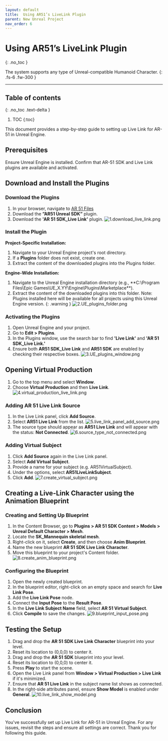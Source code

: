 ```yaml
---
layout: default
title:  Using AR51’s LiveLink Plugin
parent: New Unreal Project
nav_order: 6
---
```


#  Using AR51’s LiveLink Plugin
{: .no_toc }

The system supports any type of Unreal-compatible Humanoid Character.
{: .fs-6 .fw-300 }



---
## Table of contents
{: .no_toc .text-delta }

1. TOC
{:toc}


This document provides a step-by-step guide to setting up Live Link for AR-51 in Unreal Engine. 

## Prerequisites
Ensure Unreal Engine is installed.
Confirm that AR-51 SDK and Live Link plugins are available and activated.



## Download and Install the Plugins
### Download the Plugins
1. In your browser, navigate to [AR 51 Files](https://files.ar-51.com/) 
2. Download the **”AR51 Unreal SDK”** plugin. 
3. Download the **'AR 51 SDK_Live Link'** plugin.
![1.download_live_link.png](/assets/images/live_link_unreal/1.download_live_link.png)

### Install the Plugin
**Project-Specific Installation:**
1. Navigate to your Unreal Engine project's root directory.
2. If a **Plugins** folder does not exist, create one.
3. Extract the content of the downloaded plugins into the Plugins folder.

**Engine-Wide Installation:**
1. Navigate to the Unreal Engine installation directory (e.g., **C:\Program Files\Epic Games\UE_X.YY\Engine\Plugins\Marketplace\**).
2.  Extract the content of the downloaded plugins into this folder. 
    Note: Plugins installed here will be available for all projects using this Unreal Engine version.
    {: .warning }
![2.UE_plugins_folder.png](/assets/images/live_link_unreal/2.UE_plugins_folder.png)

### Activating the Plugins
1. Open Unreal Engine and your project.
2. Go to **Edit > Plugins**.
3. In the Plugins window, use the search bar to find **'Live Link'** and **'AR 51 SDK_Live Link.'**
4. Ensure both **AR51 SDK_Live Link** and **AR51 SDK** are enabled by checking their respective boxes.
![3.UE_plugins_window.png](/assets/images/live_link_unreal/3.UE_plugins_window.png)

## Opening Virtual Production

1. Go to the top menu and select **Window**.
2. Choose **Virtual Production** and then **Live Link**.
![4.virtual_production_live_link.png](/assets/images/live_link_unreal/4.virtual_production_live_link.png)

### Adding AR 51 Live Link Source

1. In the Live Link panel, click **Add Source**.
2. Select **AR51 Live Link** from the list.
![5.live_link_panel_add_source.png](/assets/images/live_link_unreal/5.live_link_panel_add_source.png)
3. The source type should appear as **AR51 Live Link** and will appear with the status: **Not Connected**.
![6.source_type_not_connected.png](/assets/images/live_link_unreal/6.source_type_not_connected.png)

### Adding Virtual Subject
1. Click **Add Source** again in the Live Link panel.
2. Select **Add Virtual Subject**.
3. Provide a name for your subject (e.g. AR51VirtualSubject).
4. Under the options, select **AR51LiveLinkSubject**.
5. Click **Add**.
![7.create_virtual_subject.png](/assets/images/live_link_unreal/7.create_virtual_subject.png)

## Creating a Live-Link Character using the Animation Blueprint
### Creating and Setting Up Blueprint
1. In the Content Browser, go to **Plugins > AR 51 SDK Content > Models > Unreal Default Character > Mesh**.
2. Locate the **SK_Mannequin skeletal mesh**.
3. Right-click on it, select **Create**, and then choose **Anim Blueprint**.
4. Name the new blueprint **AR 51 SDK Live Link Character**.
5. Move this blueprint to your project's Content folder.
![8.create_anim_blueprint.png](/assets/images/live_link_unreal/8.create_anim_blueprint.png)

### Configuring the Blueprint
1. Open the newly created blueprint.
2. In the blueprint editor, right-click on an empty space and search for **Live Link Pose**.
3. Add the **Live Link Pose** node.
4. Connect the **Input Pose** to the **Result Pose**.
5. In the **Live Link Subject Name** field, select **AR 51 Virtual Subject**.
6. Click **Compile** to save the changes.
![9.blueprint_input_pose.png](/assets/images/live_link_unreal/9.blueprint_input_pose.png)


## Testing the Setup
1. Drag and drop the **AR 51 SDK Live Link Character** blueprint into your level.
2. Reset its location to (0,0,0) to center it.
3. Drag and drop the **AR 51 SDK** blueprint into your level.
4. Reset its location to (0,0,0) to center it.
5. Press **Play** to start the scene.
6. Open the Live Link panel from **Window > Virtual Production > Live Link** if it's minimized.
7. Ensure that **AR 51 Live Link** in the subject name list shows as connected.
8. In the right-side attributes panel, ensure **Show Model** is enabled under **General**.
![10.live_link_show_model.png](/assets/images/live_link_unreal/10.live_link_show_model.png)


## Conclusion
You've successfully set up Live Link for AR-51 in Unreal Engine. For any issues, revisit the steps and ensure all settings are correct. Thank you for following this guide.
